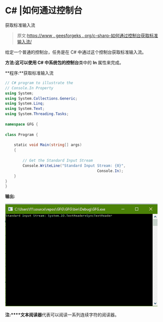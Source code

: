 # C# |如何通过控制台

获取标准输入流

> 原文:[https://www . geesforgeks . org/c-sharp-如何通过控制台获取标准输入流/](https://www.geeksforgeeks.org/c-sharp-how-to-get-the-standard-input-stream-through-console/)

给定一个普通的控制台，任务是在 C# 中通过这个控制台获取标准输入流。

**方法:**这可以使用 C# 中系统包的**控制台**类中的 **In** 属性来完成。

**程序:**获取标准输入流

```cs
// C# program to illustrate the
// Console.In Property
using System;
using System.Collections.Generic;
using System.Linq;
using System.Text;
using System.Threading.Tasks;

namespace GFG {

class Program {

    static void Main(string[] args)
    {

        // Get the Standard Input Stream
        Console.WriteLine("Standard Input Stream: {0}",
                                          Console.In);
    } 
}
}
```

**输出:**

![](img/904e519179b2660dd9e920a5f4753200.png)

**注:****文本阅读器**代表可以阅读一系列连续字符的阅读器。
